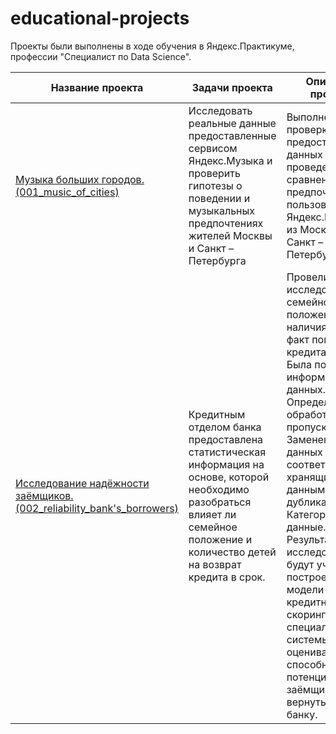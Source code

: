 # educational-projects
Проекты были выполнены в ходе обучения в Яндекс.Практикуме, профессии "Специалист по Data Science".

Название проекта | Задачи проекта | Описание проекта | Навыки и инструменты 
----------------- |--------------- | ---------------- | -------------------- 
[Музыка больших городов. (001_music_of_cities)](https://github.com/Slshef/educational-projects/tree/main/001_music_of_cities)|Исследовать реальные данные предоставленные сервисом Яндекс.Музыка и проверить гипотезы о поведении и музыкальных предпочтениях жителей Москвы и Санкт – Петербурга|Выполнена проверка предоставленных данных и проведено сравнение предпочтений пользователей Яндекс.Музыки из Москвы и Санкт – Петербурга.| *Python*, *Pandas*
[ Исследование надёжности заёмщиков. (002_reliability_bank's_borrowers)](https://github.com/Slshef/educational-projects/tree/main/002_reliability_bank's_borrowers)|Кредитным отделом банка предоставлена статистическая информация на основе, которой необходимо разобраться влияет ли семейное положение и количество детей на возврат кредита в срок.|Провели исследование семейного положения и наличия детей на факт погашения кредита в срок. Была получена информация о данных. Определены и обработаны пропуски. Заменены типы данных на соответствующие хранящимся данным. Удалены дубликаты. Категоризованы данные. Результаты исследования будут учтены при построении модели кредитного скоринга — специальной системы, которая оценивает способность потенциального заёмщика вернуть кредит банку.|*предобработка данных*, *Python*, *Pandas*
